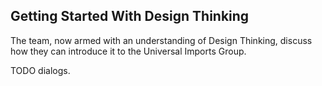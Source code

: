 ## Getting Started With Design Thinking

The team, now armed with an understanding of Design Thinking, discuss how they can introduce it to the Universal Imports Group.

TODO dialogs.
